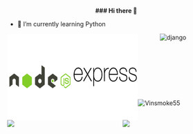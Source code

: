 <p align="center"><b>### Hi there 👋</b></p>



- 🌱 I’m currently learning Python<br>

<!-- - 👯 I’m looking to collaborate on ...
- 🤔 I’m looking for help with ...
- 💬 Ask me about ...
- 📫 How to reach me: ...
- 😄 Pronouns: ...
- ⚡ Fun 
-->
<div>
<p><img align="left" src="https://raw.githubusercontent.com/devicons/devicon/master/icons/nodejs/nodejs-original-wordmark.svg" alt="nodejs" width="30%" height="200"/></p>
<p><img align="left" src="https://raw.githubusercontent.com/devicons/devicon/master/icons/express/express-original-wordmark.svg" alt="express" width="30%" height="200"/> </a> </p>
<p><img align="right" src="https://cdn.worldvectorlogo.com/logos/django.svg" alt="django" width="30%" height="150"/> </a> </p>
</div>

<img align="left" width="47%" bg_color="red" src="https://github-readme-stats.vercel.app/api?username=vinsmoke55&show_icons=true&theme=vision-friendly-dark">
<img align="right" width="47%" src="https://github-readme-stats.vercel.app/api/top-langs/?username=Vinsmoke55&layout=compact&theme=vision-friendly-dark")(https://github.com/vinsmoke55/github-readme-stats">

<p><img align="center" width="100%" height="200px" src="https://github-readme-streak-stats.herokuapp.com/?user=Vinsmoke55&layout=compact&theme=vision-friendly-dark" alt="Vinsmoke55" /></p>
